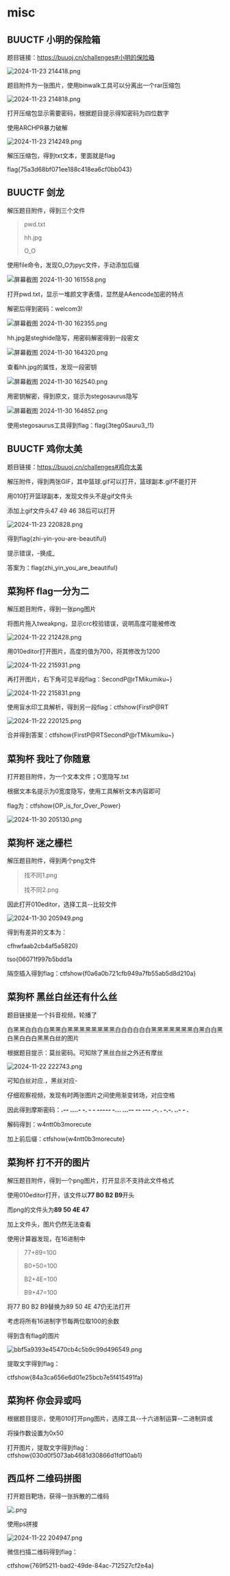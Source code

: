 # misc

## BUUCTF  小明的保险箱

题目链接：https://buuoj.cn/challenges#小明的保险箱

![ 2024-11-23 214418.png](https://s2.loli.net/2024/11/23/oLDtGYkqSJEPn57.png)

题目附件为一张图片，使用binwalk工具可以分离出一个rar压缩包

![ 2024-11-23 214818.png](https://s2.loli.net/2024/11/23/Q8YC2e4mUdvnEkW.png)

打开压缩包显示需要密码，根据题目提示得知密码为四位数字

使用ARCHPR暴力破解

![ 2024-11-23 214249.png](https://s2.loli.net/2024/11/23/8QJ1rIjhTUEsgfV.png)

解压压缩包，得到txt文本，里面就是flag

flag{75a3d68bf071ee188c418ea6cf0bb043}

## BUUCTF  剑龙

解压题目附件，得到三个文件

> pwd.txt
>
> hh.jpg
>
> O_O

使用file命令，发现O_O为pyc文件，手动添加后缀

![屏幕截图 2024-11-30 161558.png](https://s2.loli.net/2024/11/30/FSaIXDQH5AOxCe3.png)

打开pwd.txt，显示一堆颜文字表情，显然是AAencode加密的特点

解密后得到密码：welcom3!

![屏幕截图 2024-11-30 162355.png](https://s2.loli.net/2024/11/30/LfzOXbnF69Utijr.png)

hh.jpg是steghide隐写，用密码解密得到一段密文

![屏幕截图 2024-11-30 164320.png](https://s2.loli.net/2024/11/30/5GnYTDL1diaPZ7C.png)

查看hh.jpg的属性，发现一段密钥

![屏幕截图 2024-11-30 162540.png](https://s2.loli.net/2024/11/30/4imRkgVb5yMUQXz.png)

用密钥解密，得到原文，提示为stegosaurus隐写

![屏幕截图 2024-11-30 164852.png](https://s2.loli.net/2024/11/30/5d1sOrEbtwHMK7p.png)

使用stegosaurus工具得到flag：flag{3teg0Sauru3_!1}

## BUUCTF  鸡你太美

题目链接：https://buuoj.cn/challenges#鸡你太美

解压附件，得到两张GIF，其中篮球.gif可以打开，篮球副本.gif不能打开

用010打开篮球副本，发现文件头不是gif文件头

添加上gif文件头47 49 46 38后可以打开

![ 2024-11-23 220828.png](https://s2.loli.net/2024/11/23/mxEdIy4GMHe6Na3.png)

得到flag{zhi-yin-you-are-beautiful}

提示错误，-换成_

答案为：flag{zhi_yin_you_are_beautiful}

## 菜狗杯  flag一分为二

解压题目附件，得到一张png图片

将图片拖入tweakpng，显示crc校验错误，说明高度可能被修改

![ 2024-11-22 212428.png](https://s2.loli.net/2024/11/22/t1b4Izha58oTJXp.png)

用010editor打开图片，高度的值为700，将其修改为1200

![ 2024-11-22 215931.png](https://s2.loli.net/2024/11/22/48Duysv3ifrNHk9.png)

再打开图片，右下角可见半段flag：SecondP@rTMikumiku~}

![ 2024-11-22 215831.png](https://s2.loli.net/2024/11/22/zVFn7WEfKchYLMS.png)

使用盲水印工具解析，得到另一段flag：ctfshow{FirstP@RT

![ 2024-11-22 220125.png](https://s2.loli.net/2024/11/22/9NTytM8ZSIYc5XD.png)

合并得到答案：ctfshow{FirstP@RTSecondP@rTMikumiku~}

## 菜狗杯  我吐了你随意

打开题目附件，为一个文本文件；O宽隐写.txt

根据文本名提示为0宽度隐写，使用工具解析文本内容即可

flag为：ctfshow{OP_is_for_Over_Power}

![ 2024-11-30 205130.png](https://s2.loli.net/2024/11/30/ZuYPAIkspbwdfKJ.png)

## 菜狗杯  迷之栅栏

解压题目附件，得到两个png文件

> 找不同1.png
>
> 找不同2.png

因此打开010editor，选择工具--比较文件

![ 2024-11-30 205949.png](https://s2.loli.net/2024/11/30/zdYxD7OXMrj8ln9.png)

得到有差异的文本为：

cfhwfaab2cb4af5a5820}

tso{06071f997b5bdd1a

隔空插入得到flag：ctfshow{f0a6a0b721cfb949a7fb55ab5d8d210a}

## 菜狗杯  黑丝白丝还有什么丝

题目链接是一个抖音视频，轮播了

白黑黑白白白白黑黑白黑黑黑黑黑黑黑黑白白白白白白黑黑黑黑黑黑黑白黑白白黑白黑白白白黑黑白丝的图片

根据题目提示：莫丝密码。可知除了黑丝白丝之外还有摩丝

![ 2024-11-22 222743.png](https://s2.loli.net/2024/11/22/d8u2BFqWL65aAbm.png)

可知白丝对应.，黑丝对应-

仔细观察视频，发现有时两张图片之间使用渐变转场，对应空格

因此得到摩斯密码：**.-- ....- -. - - ----- -... ...-- -- --- .-. . -.-. ..- - .**

解码得到：w4ntt0b3morecute

加上前后缀：ctfshow{w4ntt0b3morecute}

## 菜狗杯  打不开的图片

解压题目附件，得到一个png图片，打开显示不支持此文件格式

使用010editor打开，该文件以**77 B0 B2 B9**开头

而png的文件头为**89 50 4E 47**

加上文件头，图片仍然无法查看

使用计算器发现，在16进制中

> 77+89=100
>
> B0+50=100
>
> B2+4E=100
>
> B9+47=100

将77 B0 B2 B9替换为89 50 4E 47仍无法打开

考虑将所有16进制字节每两位取100的余数

得到含有flag的图片

![bbf5a9393e45470cb4c5b9c99d496549.png](https://s2.loli.net/2024/11/22/oq8ROKaJQkVFyXf.png)

提取文字得到flag：

ctfshow{84a3ca656e6d01e25bcb7e5f415491fa}

## 菜狗杯  你会异或吗

根据题目提示，使用010打开png图片，选择工具--十六进制运算--二进制异或

将操作数设置为0x50

打开图片，提取文字得到flag：ctfshow{030d0f5073ab4681d30866d1fdf10ab1}

## 西瓜杯  二维码拼图

打开题目靶场，获得一张拆散的二维码

![.png](https://s2.loli.net/2024/11/22/l7VaukWMFDS6pOg.png)

使用ps拼接

![ 2024-11-22 204947.png](https://s2.loli.net/2024/11/22/XRkpiqxrYvme1Lf.png)

微信扫描二维码得到flag：

ctfshow{769f5211-bad2-49de-84ac-712527cf2e4a}

